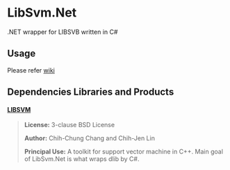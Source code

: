 # LibSvm.Net
 
.NET wrapper for LIBSVB written in C#

## Usage

Please refer [wiki](https://github.com/takuya-takeuchi/LibSvmDotNet/wiki)

## Dependencies Libraries and Products

#### [LIBSVM](https://github.com/cjlin1/libsvm)

> **License:** 3-clause BSD License
>
> **Author:** Chih-Chung Chang and Chih-Jen Lin
> 
> **Principal Use:** A toolkit for support vector machine in C++. Main goal of LibSvm.Net is what wraps dlib by C#.